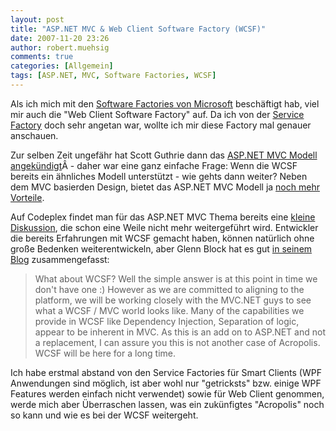 ```yaml
---
layout: post
title: "ASP.NET MVC & Web Client Software Factory (WCSF)"
date: 2007-11-20 23:26
author: robert.muehsig
comments: true
categories: [Allgemein]
tags: [ASP.NET, MVC, Software Factories, WCSF]
---
```

Als ich mich mit den <a target="_blank" href="http://code-inside.de/blog/artikel/howto-microsoft-patterns-practices-software-factories-verstehen/">Software Factories von Microsoft</a> beschäftigt hab, viel mir auch die "Web Client Software Factory" auf. Da ich von der <a target="_blank" href="http://code-inside.de/blog/artikel/howto-microsoft-pp-web-service-factory-service-factory-teil-3-praktisches-hello-world/">Service Factory</a> doch sehr angetan war, wollte ich mir diese Factory mal genauer anschauen.

Zur selben Zeit ungefähr hat Scott Guthrie dann das <a target="_blank" href="http://weblogs.asp.net/scottgu/archive/2007/10/14/asp-net-mvc-framework.aspx">ASP.NET MVC Modell angekündigt</a>Â - daher war eine ganz einfache Frage: Wenn die WCSF bereits ein ähnliches Modell unterstützt - wie gehts dann weiter? Neben dem MVC basierden Design, bietet das ASP.NET MVC Modell ja <a target="_blank" href="http://weblogs.asp.net/scottgu/archive/2007/10/14/asp-net-mvc-framework.aspx">noch mehr Vorteile</a>.

Auf Codeplex findet man für das ASP.NET MVC Thema bereits eine <a target="_blank" href="http://www.codeplex.com/websf/Thread/View.aspx?ThreadId=16460">kleine Diskussion</a>, die schon eine Weile nicht mehr weitergeführt wird.
Entwickler die bereits Erfahrungen mit WCSF gemacht haben, können natürlich ohne große Bedenken weiterentwickeln, aber Glenn Block hat es gut <a target="_blank" href="http://blogs.msdn.com/gblock/archive/2007/10/07/alt-net-headline-mvc-for-asp-net-is-coming.aspx">in seinem Blog</a> zusammengefasst:
<blockquote>What about WCSF? Well the simple answer is at this point in time we don't have one :) However as we are committed to aligning to the platform, we will be working closely with the MVC.NET guys to see what a WCSF / MVC world looks like. Many of the capabilities we provide in WCSF like Dependency Injection, Separation of logic, appear to be inherent in MVC. As this is an add on to ASP.NET and not a replacement, I can assure you this is not another case of Acropolis. WCSF will be here for a long time.</blockquote>
Ich habe erstmal abstand von den Service Factories für Smart Clients (WPF Anwendungen sind möglich, ist aber wohl nur "getricksts" bzw. einige WPF Features werden einfach nicht verwendet) sowie für Web Client genommen, werde mich aber Überraschen lassen, was ein zukünfigtes "Acropolis" noch so kann und wie es bei der WCSF weitergeht.
